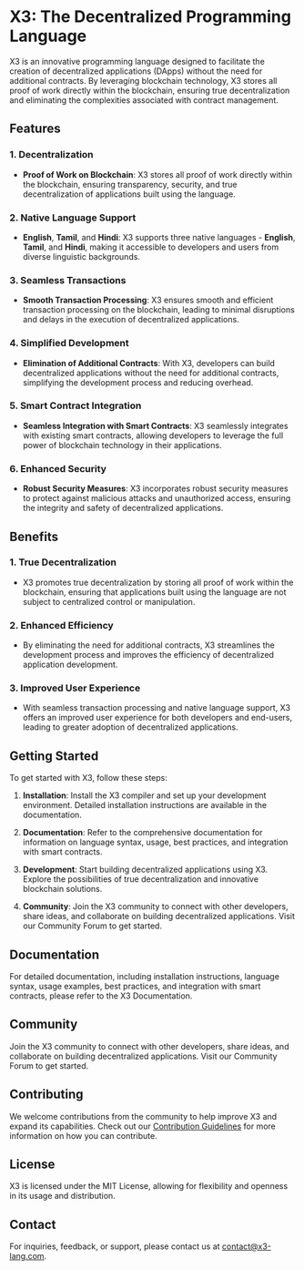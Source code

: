 # X3: The Decentralized Programming Language

X3 is an innovative programming language designed to facilitate the creation of decentralized applications (DApps) without the need for additional contracts. By leveraging blockchain technology, X3 stores all proof of work directly within the blockchain, ensuring true decentralization and eliminating the complexities associated with contract management.

## Features

### 1\. Decentralization

- **Proof of Work on Blockchain**: X3 stores all proof of work directly within the blockchain, ensuring transparency, security, and true decentralization of applications built using the language.

### 2\. Native Language Support

- **English**, **Tamil**, and **Hindi**: X3 supports three native languages - **English**, **Tamil**, and **Hindi**, making it accessible to developers and users from diverse linguistic backgrounds.

### 3\. Seamless Transactions

- **Smooth Transaction Processing**: X3 ensures smooth and efficient transaction processing on the blockchain, leading to minimal disruptions and delays in the execution of decentralized applications.

### 4\. Simplified Development

- **Elimination of Additional Contracts**: With X3, developers can build decentralized applications without the need for additional contracts, simplifying the development process and reducing overhead.

### 5\. Smart Contract Integration

- **Seamless Integration with Smart Contracts**: X3 seamlessly integrates with existing smart contracts, allowing developers to leverage the full power of blockchain technology in their applications.

### 6\. Enhanced Security

- **Robust Security Measures**: X3 incorporates robust security measures to protect against malicious attacks and unauthorized access, ensuring the integrity and safety of decentralized applications.

## Benefits

### 1\. True Decentralization

- X3 promotes true decentralization by storing all proof of work within the blockchain, ensuring that applications built using the language are not subject to centralized control or manipulation.

### 2\. Enhanced Efficiency

- By eliminating the need for additional contracts, X3 streamlines the development process and improves the efficiency of decentralized application development.

### 3\. Improved User Experience

- With seamless transaction processing and native language support, X3 offers an improved user experience for both developers and end-users, leading to greater adoption of decentralized applications.

## Getting Started

To get started with X3, follow these steps:

1. **Installation**: Install the X3 compiler and set up your development environment. Detailed installation instructions are available in the documentation.
    
2. **Documentation**: Refer to the comprehensive documentation for information on language syntax, usage, best practices, and integration with smart contracts.
    
3. **Development**: Start building decentralized applications using X3. Explore the possibilities of true decentralization and innovative blockchain solutions.
    
4. **Community**: Join the X3 community to connect with other developers, share ideas, and collaborate on building decentralized applications. Visit our Community Forum to get started.
    

## Documentation

For detailed documentation, including installation instructions, language syntax, usage examples, best practices, and integration with smart contracts, please refer to the X3 Documentation.

## Community

Join the X3 community to connect with other developers, share ideas, and collaborate on building decentralized applications. Visit our Community Forum to get started.

## Contributing

We welcome contributions from the community to help improve X3 and expand its capabilities. Check out our [Contribution Guidelines](https://chat.openai.com/c/CONTRIBUTING.md) for more information on how you can contribute.

## License

X3 is licensed under the MIT License, allowing for flexibility and openness in its usage and distribution.

## Contact

For inquiries, feedback, or support, please contact us at contact@x3-lang.com.